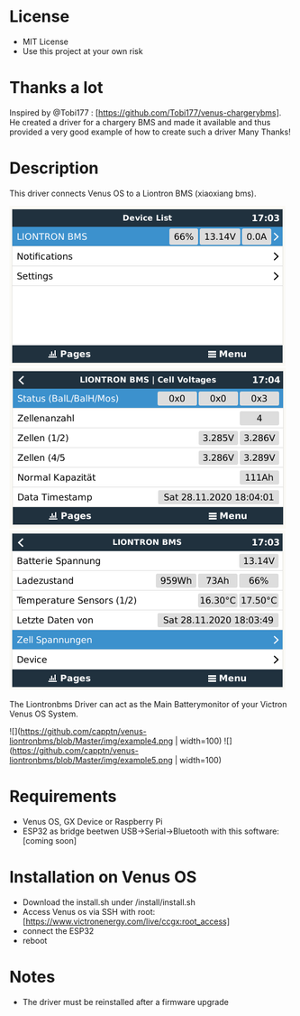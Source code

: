  # License
 - MIT License
 - Use this project at your own risk
# Thanks a lot

Inspired by @Tobi177 : [https://github.com/Tobi177/venus-chargerybms].
He created a driver for a chargery BMS and made it available and thus provided a very good example of how to create such a driver
Many Thanks!

# Description

This driver connects Venus OS to a Liontron BMS (xiaoxiang bms). 

![preview1](https://github.com/capptn/venus-liontronbms/blob/Master/img/example1.png)
![preview2](https://github.com/capptn/venus-liontronbms/blob/Master/img/example2.png)
![preview3](https://github.com/capptn/venus-liontronbms/blob/Master/img/example3.png)

The Liontronbms Driver can act as the Main Batterymonitor of your Victron Venus OS System.


![](https://github.com/capptn/venus-liontronbms/blob/Master/img/example4.png | width=100)
![](https://github.com/capptn/venus-liontronbms/blob/Master/img/example5.png | width=100)

# Requirements

- Venus OS, GX Device or Raspberry Pi
- ESP32 as bridge beetwen USB->Serial->Bluetooth with this software: [coming soon]

# Installation on Venus OS
- Download the install.sh under /install/install.sh
- Access Venus os via SSH with root: [https://www.victronenergy.com/live/ccgx:root_access]
- connect the ESP32
- reboot

# Notes
- The driver must be reinstalled after a firmware upgrade
